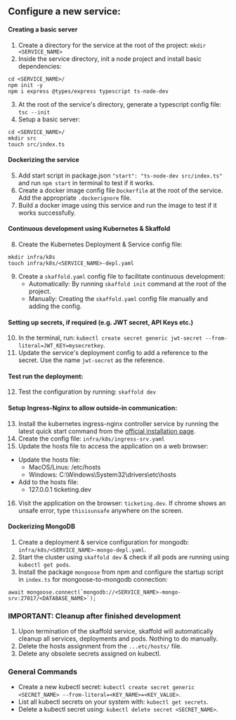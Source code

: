 ## Configure a new service:

#### Creating a basic server

1. Create a directory for the service at the root of the project: `mkdir <SERVICE_NAME>`
2. Inside the service directory, init a node project and install basic dependencies:

```
cd <SERVICE_NAME>/
npm init -y
npm i express @types/express typescript ts-node-dev
```

3. At the root of the service's directory, generate a typescript config file: `tsc --init`
4. Setup a basic server:

```
cd <SERVICE_NAME>/
mkdir src
touch src/index.ts
```

#### Dockerizing the service

5. Add start script in package.json `"start": "ts-node-dev src/index.ts"` and run `npm start` in terminal to test if it works.
6. Create a docker image config file `Dockerfile` at the root of the service. Add the appropriate `.dockerignore` file.
7. Build a docker image using this service and run the image to test if it works successfully.

#### Continuous development using Kubernetes & Skaffold

8. Create the Kubernetes Deployment & Service config file:

```
mkdir infra/k8s
touch infra/k8s/<SERVICE_NAME>-depl.yaml
```

9. Create a `skaffold.yaml` config file to facilitate continuous development:
   - Automatically: By running `skaffold init` command at the root of the project.
   - Manually: Creating the `skaffold.yaml` config file manually and adding the config.

#### Setting up secrets, if required (e.g. JWT secret, API Keys etc.)

10. In the terminal, run: `kubectl create secret generic jwt-secret --from-literal=JWT_KEY=mysecretkey`.
11. Update the service's deployment config to add a reference to the secret. Use the name `jwt-secret` as the reference.

#### Test run the deployment:

12. Test the configuration by running: `skaffold dev`

#### Setup Ingress-Nginx to allow outside-in communication:

13. Install the kubernetes ingress-nginx controller service by running the latest quick start command from the [official installation page](https://kubernetes.github.io/ingress-nginx/deploy/).
14. Create the config file: `infra/k8s/ingress-srv.yaml`
15. Update the hosts file to access the application on a web browser:

- Update the hosts file:
  - MacOS/Linus: /etc/hosts
  - Windows: C:\Windows\System32\drivers\etc\hosts
- Add to the hosts file:
  - 127.0.0.1 ticketing.dev

16. Visit the application on the browser: `ticketing.dev`. If chrome shows an unsafe error, type `thisisunsafe` anywhere on the screen.

#### Dockerizing MongoDB

1. Create a deployment & service configuration for mongodb: `infra/k8s/<SERVICE_NAME>-mongo-depl.yaml`.
2. Start the cluster using `skaffold dev` & check if all pods are running using `kubectl get pods`.
3. Install the package `mongoose` from npm and configure the startup script in `index.ts` for mongoose-to-mongodb connection:

```
await mongoose.connect(`mongodb://<SERVICE_NAME>-mongo-srv:27017/<DATABASE_NAME>`);
```

### IMPORTANT: Cleanup after finished development

1. Upon termination of the skaffold service, skaffold will automatically cleanup all services, deployments and pods. Nothing to do manually.
2. Delete the hosts assignment from the `...etc/hosts/` file.
3. Delete any obsolete secrets assigned on kubectl.

### General Commands

- Create a new kubectl secret: `kubectl create secret generic <SECRET_NAME> --from-literal=<KEY_NAME>=<KEY_VALUE>`.
- List all kubectl secrets on your system with: `kubectl get secrets`.
- Delete a kubectl secret using: `kubectl delete secret <SECRET_NAME>`.
